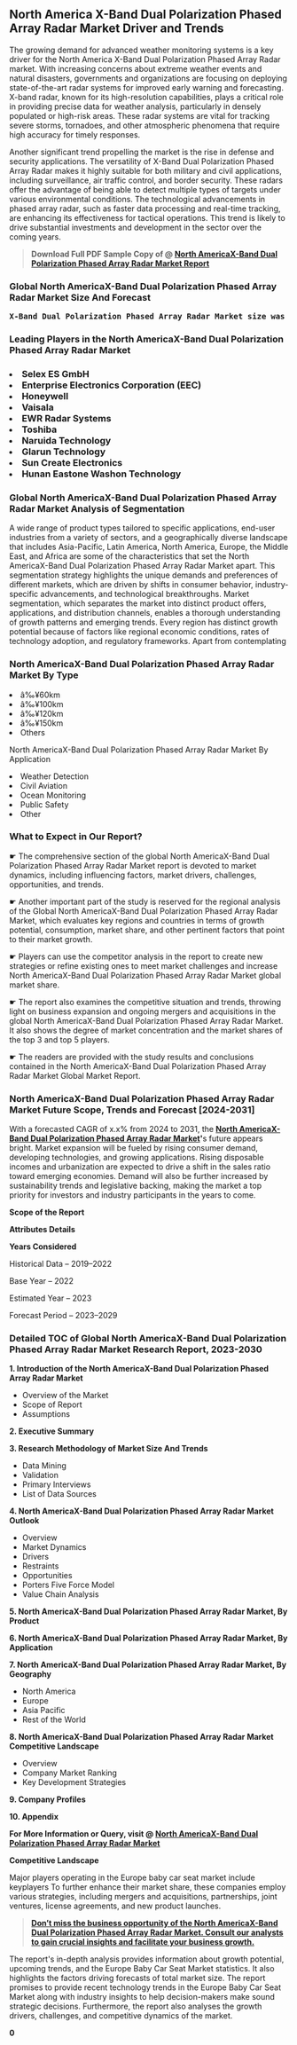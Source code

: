 <p><h2>North America X-Band Dual Polarization Phased Array Radar Market Driver and Trends</h2><p>The growing demand for advanced weather monitoring systems is a key driver for the North America X-Band Dual Polarization Phased Array Radar market. With increasing concerns about extreme weather events and natural disasters, governments and organizations are focusing on deploying state-of-the-art radar systems for improved early warning and forecasting. X-band radar, known for its high-resolution capabilities, plays a critical role in providing precise data for weather analysis, particularly in densely populated or high-risk areas. These radar systems are vital for tracking severe storms, tornadoes, and other atmospheric phenomena that require high accuracy for timely responses.</p><p>Another significant trend propelling the market is the rise in defense and security applications. The versatility of X-Band Dual Polarization Phased Array Radar makes it highly suitable for both military and civil applications, including surveillance, air traffic control, and border security. These radars offer the advantage of being able to detect multiple types of targets under various environmental conditions. The technological advancements in phased array radar, such as faster data processing and real-time tracking, are enhancing its effectiveness for tactical operations. This trend is likely to drive substantial investments and development in the sector over the coming years.</p></p><blockquote id="" class=""><strong>Download Full PDF Sample Copy of @&nbsp;<a href="https://www.verifiedmarketreports.com/download-sample/?rid=214708&utm_source=GitHub-Jan&utm_medium=263" target="_blank">North AmericaX-Band Dual Polarization Phased Array Radar Market Report</a>&nbsp;&nbsp;</strong></blockquote><h3 id="" class=""><strong>Global&nbsp;North AmericaX-Band Dual Polarization Phased Array Radar Market Size And Forecast</strong></h3><pre class="reader-text-block__code-block"><strong>X-Band Dual Polarization Phased Array Radar Market size was valued at USD 1.2 Billion in 2022 and is projected to reach USD 2.3 Billion by 2030, growing at a CAGR of 9.0% from 2024 to 2030.</strong></pre><h3 id="" class="">Leading Players in the&nbsp;North AmericaX-Band Dual Polarization Phased Array Radar Market</h3><h3 class=""></Li><Li>Selex ES GmbH</Li><Li> Enterprise Electronics Corporation (EEC)</Li><Li> Honeywell</Li><Li> Vaisala</Li><Li> EWR Radar Systems</Li><Li> Toshiba</Li><Li> Naruida Technology</Li><Li> Glarun Technology</Li><Li> Sun Create Electronics</Li><Li> Hunan Eastone Washon Technology</h3><h3 id="" class="">Global&nbsp;North AmericaX-Band Dual Polarization Phased Array Radar Market Analysis of Segmentation</h3><p id="" class="">A wide range of product types tailored to specific applications, end-user industries from a variety of sectors, and a geographically diverse landscape that includes Asia-Pacific, Latin America, North America, Europe, the Middle East, and Africa are some of the characteristics that set the North AmericaX-Band Dual Polarization Phased Array Radar Market apart. This segmentation strategy highlights the unique demands and preferences of different markets, which are driven by shifts in consumer behavior, industry-specific advancements, and technological breakthroughs. Market segmentation, which separates the market into distinct product offers, applications, and distribution channels, enables a thorough understanding of growth patterns and emerging trends. Every region has distinct growth potential because of factors like regional economic conditions, rates of technology adoption, and regulatory frameworks. Apart from contemplating</p><h3 id="" class="">North AmericaX-Band Dual Polarization Phased Array Radar Market&nbsp;By Type</h3><p></Li><Li>â‰¥60km</Li><Li> â‰¥100km</Li><Li> â‰¥120km</Li><Li> â‰¥150km</Li><Li> Others</p><div class="" data-test-id=""><p>North AmericaX-Band Dual Polarization Phased Array Radar Market&nbsp;By Application</p></div><p class=""></Li><Li>Weather Detection</Li><Li> Civil Aviation</Li><Li> Ocean Monitoring</Li><Li> Public Safety</Li><Li> Other</p><div class="" data-test-id=""><h3><span class="">What to Expect in Our Report?</span></h3></div><div class="" data-test-id=""><p><span class="">☛ The comprehensive section of the global North AmericaX-Band Dual Polarization Phased Array Radar Market report is devoted to market dynamics, including influencing factors, market drivers, challenges, opportunities, and trends.</span></p></div><div class="" data-test-id=""><p><span class="">☛ Another important part of the study is reserved for the regional analysis of the Global North AmericaX-Band Dual Polarization Phased Array Radar Market, which evaluates key regions and countries in terms of growth potential, consumption, market share, and other pertinent factors that point to their market growth.</span></p></div><div class="" data-test-id=""><p><span class="">☛ Players can use the competitor analysis in the report to create new strategies or refine existing ones to meet market challenges and increase North AmericaX-Band Dual Polarization Phased Array Radar Market global market share.</span></p></div><div class="" data-test-id=""><p><span class="">☛ The report also examines the competitive situation and trends, throwing light on business expansion and ongoing mergers and acquisitions in the global North AmericaX-Band Dual Polarization Phased Array Radar Market. It also shows the degree of market concentration and the market shares of the top 3 and top 5 players.</span></p></div><div class="" data-test-id=""><p><span class="">☛ The readers are provided with the study results and conclusions contained in the North AmericaX-Band Dual Polarization Phased Array Radar Market Global Market Report.</span></p></div><div class="" data-test-id=""><h3><span class="">North AmericaX-Band Dual Polarization Phased Array Radar Market Future Scope, Trends and Forecast [2024-2031]</span></h3></div><div class="" data-test-id=""><p><span class="">With a forecasted CAGR of x.x% from 2024 to 2031, the <strong><a href="https://www.verifiedmarketreports.com/download-sample/?rid=214708&utm_source=GitHub-Jan&utm_medium=263" target="_blank">North AmericaX-Band Dual Polarization Phased Array Radar Market</a>'</strong>s future appears bright. Market expansion will be fueled by rising consumer demand, developing technologies, and growing applications. Rising disposable incomes and urbanization are expected to drive a shift in the sales ratio toward emerging economies. Demand will also be further increased by sustainability trends and legislative backing, making the market a top priority for investors and industry participants in the years to come.</span></p><p id="ember66" class="ember-view reader-text-block__paragraph"><strong>Scope of the Report</strong></p><p id="ember67" class="ember-view reader-text-block__paragraph"><strong>Attributes Details</strong></p><p id="ember68" class="ember-view reader-text-block__paragraph"><strong>Years Considered</strong></p><p id="ember69" class="ember-view reader-text-block__paragraph">Historical Data &ndash; 2019&ndash;2022</p><p id="ember70" class="ember-view reader-text-block__paragraph">Base Year &ndash; 2022</p><p id="ember71" class="ember-view reader-text-block__paragraph">Estimated Year &ndash; 2023</p><p id="ember72" class="ember-view reader-text-block__paragraph">Forecast Period &ndash; 2023&ndash;2029</p></div><h3 id="" class="">Detailed TOC of Global North AmericaX-Band Dual Polarization Phased Array Radar Market Research Report, 2023-2030</h3><p id="" class=""><strong>1. Introduction of the North AmericaX-Band Dual Polarization Phased Array Radar Market</strong></p><ul><li>Overview of the Market</li><li>Scope of Report</li><li>Assumptions</li></ul><p id="" class=""><strong>2. Executive Summary</strong></p><p id="" class=""><strong>3. Research Methodology of Market Size And Trends</strong></p><ul><li>Data Mining</li><li>Validation</li><li>Primary Interviews</li><li>List of Data Sources</li></ul><p id="" class=""><strong>4. North AmericaX-Band Dual Polarization Phased Array Radar Market Outlook</strong></p><ul><li>Overview</li><li>Market Dynamics</li><li>Drivers</li><li>Restraints</li><li>Opportunities</li><li>Porters Five Force Model</li><li>Value Chain Analysis</li></ul><p id="" class=""><strong>5. North AmericaX-Band Dual Polarization Phased Array Radar Market, By Product</strong></p><p id="" class=""><strong>6. North AmericaX-Band Dual Polarization Phased Array Radar Market, By Application</strong></p><p id="" class=""><strong>7. North AmericaX-Band Dual Polarization Phased Array Radar Market, By Geography</strong></p><ul><li>North America</li><li>Europe</li><li>Asia Pacific</li><li>Rest of the World</li></ul><p id="" class=""><strong>8. North AmericaX-Band Dual Polarization Phased Array Radar Market Competitive Landscape</strong></p><ul><li>Overview</li><li>Company Market Ranking</li><li>Key Development Strategies</li></ul><p id="" class=""><strong>9. Company Profiles</strong></p><p id="" class=""><strong>10. Appendix</strong></p><p><strong>For More Information or Query, visit&nbsp;@ <a href="https://www.verifiedmarketreports.com/product/x-band-dual-polarization-phased-array-radar-market/" target="_blank">North AmericaX-Band Dual Polarization Phased Array Radar Market</a></strong></p><p id="ember61" class="ember-view reader-text-block__paragraph"><strong>Competitive Landscape</strong></p><p id="ember62" class="ember-view reader-text-block__paragraph">Major players operating in the Europe baby car seat market include keyplayers To further enhance their market share, these companies employ various strategies, including mergers and acquisitions, partnerships, joint ventures, license agreements, and new product launches.</p><blockquote id="ember63" class="ember-view reader-text-block__blockquote"><strong><a href="https://www.verifiedmarketreports.com/download-sample/?rid=214708&utm_source=GitHub-Jan&utm_medium=263" target="_blank">Don&rsquo;t miss the business opportunity of the North AmericaX-Band Dual Polarization Phased Array Radar Market. Consult our analysts to gain crucial insights and facilitate your business growth.</a></strong></blockquote><p id="ember64" class="ember-view reader-text-block__paragraph">The report's in-depth analysis provides information about growth potential, upcoming trends, and the Europe Baby Car Seat Market statistics. It also highlights the factors driving forecasts of total market size. The report promises to provide recent technology trends in the Europe Baby Car Seat Market along with industry insights to help decision-makers make sound strategic decisions. Furthermore, the report also analyses the growth drivers, challenges, and competitive dynamics of the market.</p><p class="ember-view reader-text-block__paragraph"><strong>0</strong></p>
